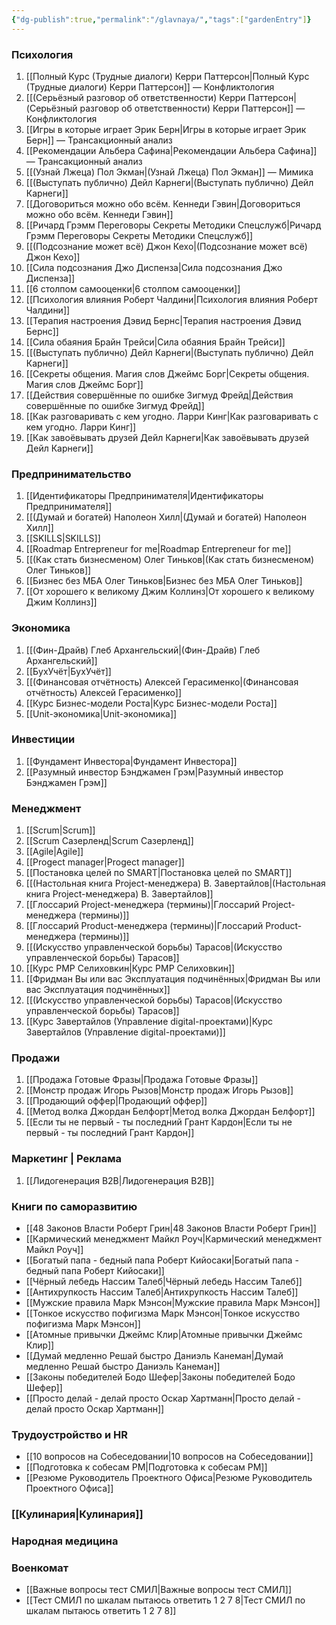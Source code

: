 ```yaml
---
{"dg-publish":true,"permalink":"/glavnaya/","tags":["gardenEntry"]}
---
```


### Психология
1. [[Полный Курс (Трудные диалоги) Керри Паттерсон\|Полный Курс (Трудные диалоги) Керри Паттерсон]] — Конфликтология
2. [[(Серьёзный разговор об ответственности) Керри Паттерсон\|(Серьёзный разговор об ответственности) Керри Паттерсон]] — Конфликтология
3. [[Игры в которые играет Эрик Берн\|Игры в которые играет Эрик Берн]] — Трансакционный анализ
4. [[Рекомендации Альбера Сафина\|Рекомендации Альбера Сафина]] — Трансакционный анализ
5. [[(Узнай Лжеца) Пол Экман\|(Узнай Лжеца) Пол Экман]] — Мимика
6. [[(Выступать публично) Дейл Карнеги\|(Выступать публично) Дейл Карнеги]]
7. [[Договориться можно обо всём. Кеннеди Гэвин\|Договориться можно обо всём. Кеннеди Гэвин]]
8. [[Ричард Грэмм Переговоры Секреты Методики Спецслужб\|Ричард Грэмм Переговоры Секреты Методики Спецслужб]]
9.  [[(Подсознание может всё) Джон Кехо\|(Подсознание может всё) Джон Кехо]]
10. [[Сила подсознания Джо Диспенза\|Сила подсознания Джо Диспенза]]
11. [[6 столпом самооценки\|6 столпом самооценки]]
12. [[Психология влияния Роберт Чалдини\|Психология влияния Роберт Чалдини]]
13. [[Терапия настроения Дэвид Бернс\|Терапия настроения Дэвид Бернс]]
14. [[Сила обаяния Брайн Трейси\|Сила обаяния Брайн Трейси]]
15. [[(Выступать публично) Дейл Карнеги\|(Выступать публично) Дейл Карнеги]]
16. [[Секреты общения. Магия слов Джеймс Борг\|Секреты общения. Магия слов Джеймс Борг]]
17. [[Действия совершённые по ошибке Зигмуд Фрейд\|Действия совершённые по ошибке Зигмуд Фрейд]]
18. [[Как разговаривать с кем угодно. Ларри Кинг\|Как разговаривать с кем угодно. Ларри Кинг]]
19. [[Как завоёвывать друзей Дейл Карнеги\|Как завоёвывать друзей Дейл Карнеги]]
### Предпринимательство
1. [[Идентификаторы Предпринимателя\|Идентификаторы Предпринимателя]]
2. [[(Думай и богатей) Наполеон Хилл\|(Думай и богатей) Наполеон Хилл]]
3. [[SKILLS\|SKILLS]]
4. [[Roadmap Entrepreneur for me\|Roadmap Entrepreneur for me]]
5. [[(Как стать бизнесменом) Олег Тиньков\|(Как стать бизнесменом) Олег Тиньков]]
6. [[Бизнес без МБА Олег Тиньков\|Бизнес без МБА Олег Тиньков]]
7. [[От хорошего к великому Джим Коллинз\|От хорошего к великому Джим Коллинз]]
### Экономика
1. [[(Фин-Драйв) Глеб Архангельский\|(Фин-Драйв) Глеб Архангельский]]
2. [[БухУчёт\|БухУчёт]]
3. [[(Финансовая отчётность) Алексей Герасименко\|(Финансовая отчётность) Алексей Герасименко]]
4. [[Курс Бизнес-модели Роста\|Курс Бизнес-модели Роста]]
5. [[Unit-экономика\|Unit-экономика]]
### Инвестиции
1. [[Фундамент Инвестора\|Фундамент Инвестора]] 
2. [[Разумный инвестор Бэнджамен Грэм\|Разумный инвестор Бэнджамен Грэм]]
### Менеджмент
1. [[Scrum\|Scrum]]
2. [[Scrum Сазерленд\|Scrum Сазерленд]]
3. [[Agile\|Agile]]
4. [[Progect manager\|Progect manager]]
5. [[Постановка целей по SMART\|Постановка целей по SMART]]
6. [[(Настольная книга Project-менеджера) В. Завертайлов\|(Настольная книга Project-менеджера) В. Завертайлов]]
7. [[Глоссарий Project-менеджера (термины)\|Глоссарий Project-менеджера (термины)]]
8. [[Глоссарий Product-менеджера (термины)\|Глоссарий Product-менеджера (термины)]]
9. [[(Искусство управленческой борьбы) Тарасов\|(Искусство управленческой борьбы) Тарасов]]
10. [[Курс PMP Селиховкин\|Курс PMP Селиховкин]]
11. [[Фридман Вы или вас Эксплуатация подчинённых\|Фридман Вы или вас Эксплуатация подчинённых]]
12. [[(Искусство управленческой борьбы) Тарасов\|(Искусство управленческой борьбы) Тарасов]]
13. [[Курс Завертайлов (Управление digital-проектами)\|Курс Завертайлов (Управление digital-проектами)]]
### Продажи
1. [[Продажа Готовые Фразы\|Продажа Готовые Фразы]]
2. [[Монстр продаж Игорь Рызов\|Монстр продаж Игорь Рызов]]
3. [[Продающий оффер\|Продающий оффер]]
4. [[Метод волка Джордан Белфорт\|Метод волка Джордан Белфорт]] 
5. [[Если ты не первый - ты последний Грант Кардон\|Если ты не первый - ты последний Грант Кардон]]

### Маркетинг | Реклама
1. [[Лидогенерация B2B\|Лидогенерация B2B]]
### Книги по саморазвитию
- [[48 Законов Власти Роберт Грин\|48 Законов Власти Роберт Грин]]
- [[Кармический менеджмент Майкл Роуч\|Кармический менеджмент Майкл Роуч]]
- [[Богатый папа - бедный папа Роберт Кийосаки\|Богатый папа - бедный папа Роберт Кийосаки]]
- [[Чёрный лебедь Нассим Талеб\|Чёрный лебедь Нассим Талеб]]
- [[Антихрупкость Нассим Талеб\|Антихрупкость Нассим Талеб]]
- [[Мужские правила Марк Мэнсон\|Мужские правила Марк Мэнсон]]
- [[Тонкое искусство пофигизма Марк Мэнсон\|Тонкое искусство пофигизма Марк Мэнсон]]
- [[Атомные привычки Джеймс Клир\|Атомные привычки Джеймс Клир]]
- [[Думай медленно Решай быстро Даниэль Канеман\|Думай медленно Решай быстро Даниэль Канеман]]
- [[Законы победителей Бодо Шефер\|Законы победителей Бодо Шефер]]
- [[Просто делай - делай просто Оскар Хартманн\|Просто делай - делай просто Оскар Хартманн]]
### Трудоустройство и HR
- [[10 вопросов на Собеседовании\|10 вопросов на Собеседовании]]
- [[Подготовка к собесам PM\|Подготовка к собесам PM]]
- [[Резюме Руководитель Проектного Офиса\|Резюме Руководитель Проектного Офиса]]
### [[Кулинария\|Кулинария]]

### Народная медицина 
### Военкомат
- [[Важные вопросы тест СМИЛ\|Важные вопросы тест СМИЛ]]
- [[Тест СМИЛ по шкалам пытаюсь ответить 1 2 7 8\|Тест СМИЛ по шкалам пытаюсь ответить 1 2 7 8]]